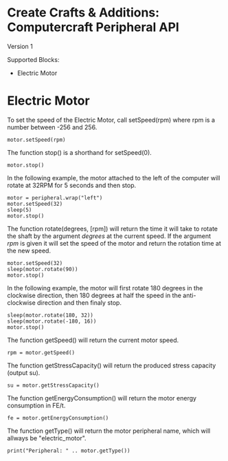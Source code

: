 # Create Crafts & Additions: Computercraft Peripheral API

Version 1

Supported Blocks:
- Electric Motor

# Electric Motor

To set the speed of the Electric Motor, call setSpeed(rpm) where rpm is a number between -256 and 256.
```
motor.setSpeed(rpm)
```
The function stop() is a shorthand for setSpeed(0).
```
motor.stop()
```
In the following example, the motor attached to the left of the computer will rotate at 32RPM for 5 seconds and then stop.
```
motor = peripheral.wrap("left")
motor.setSpeed(32)
sleep(5)
motor.stop()
```

The function rotate(degrees, [rpm]) will return the time it will take to rotate the shaft by the argument *degrees* at the current speed. If the argument *rpm* is given it will set the speed of the motor and return the rotation time at the new speed.
```
motor.setSpeed(32)
sleep(motor.rotate(90))
motor.stop()
```
In the following example, the motor will first rotate 180 degrees in the clockwise direction, then 180 degrees at half the speed in the anti-clockwise direction and then finaly stop.
```
sleep(motor.rotate(180, 32))
sleep(motor.rotate(-180, 16))
motor.stop()
```

The function getSpeed() will return the current motor speed.
```
rpm = motor.getSpeed()
```
The function getStressCapacity() will return the produced stress capacity (output su).
```
su = motor.getStressCapacity()
```
The function getEnergyConsumption() will return the motor energy consumption in FE/t.
```
fe = motor.getEnergyConsumption()
```
The function getType() will return the motor peripheral name, which will allways be "electric_motor".
```
print("Peripheral: " .. motor.getType())
```
